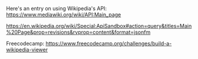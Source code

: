Here's an entry on using Wikipedia's API: https://www.mediawiki.org/wiki/API:Main_page

https://en.wikipedia.org/wiki/Special:ApiSandbox#action=query&titles=Main%20Page&prop=revisions&rvprop=content&format=jsonfm

Freecodecamp: https://www.freecodecamp.org/challenges/build-a-wikipedia-viewer 